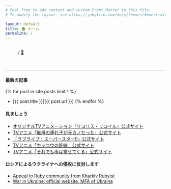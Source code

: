 ```yaml
---
# Feel free to add content and custom Front Matter to this file.
# To modify the layout, see https://jekyllrb.com/docs/themes/#overriding-theme-defaults

layout: default
title: 🏠 ホーム
permalink: /
---
```


<div class="container" id="particles-js" style="position: relative; height: 4rem; z-index: 100">
  <div style="position: absolute; width: 100%; z-index: 200">
    <figure class="text-center">
    <blockquote class="blockquote">
      <p id="text" class="blockquote-text"></p>
    </blockquote>
    <figcaption class="blockquote-footer">
      <span id="artist"></span> / <cite id="title"></cite> <a href="javascript:void(0)" id="refreshButton" class="fs-4 text-decoration-none">🔄</a>
    </figcaption>
    
  </figure>
  </div>  
</div>

---

#### 最新の記事
{% for post in site.posts limit:1 %}
  * [{{ post.title }}]({{ post.url }})
{% endfor %}

#### 見ましょう
* [オリジナルTVアニメーション「リコリス・リコイル」公式サイト](https://lycoris-recoil.com/)
* [TVアニメ「継母の連れ子が元カノだった」公式サイト](https://tsurekano-anime.com/)
* [「ラブライブ！スーパースター!!」公式サイト](https://www.lovelive-anime.jp/yuigaoka/)
* [TVアニメ「カッコウの許嫁」公式サイト](https://cuckoos-anime.com/)
* [TVアニメ「それでも歩は寄せてくる」公式サイト](https://soreayu.com/)

#### ロシアによるウクライナへの侵攻に反対します
* [Appeal to Ruby community from Kharkiv Rubyist](https://zverok.space/blog/2022-03-03-WAR.html)
* [War in Ukraine: official website, MFA of Ukraine](https://war.ukraine.ua/)

<script>
  function Word(_text, _artist, _title) {
    this.text = _text;
    this.artist = _artist;
    this.title = _title;
  } 
  
  let words = [];
  words.push(new Word("本当の夢はとまらないんだね いま心が駆け出すんだ", "Liella!", "START!! True dreams"));
  words.push(new Word("昨日の夜を大人になるまで 心に仕舞っておくよ", "はるまきごはん", "蛍はいなかった"));
  words.push(new Word("僕らは宇宙もまだ知らない ゼロのゲート開くよ", "いとうかなこ", "アマデウス"));
  words.push(new Word("また昔みたいに 眠れるような気がして", "iroha(sasaki)", "炉心融解"));
  words.push(new Word("君が手を差し伸べた 光で影が生まれる", "さユり", "花の塔"));
  words.push(new Word("きっと、目と目が合うと 吹き出しちゃったりするんだ", "いよわ", "オーバー!"));
  words.push(new Word("めんどくさい☆諦め悪いみたい まだ重々謙遜したい yey", "ずっと真夜中でいいのに。", "ミラーチューン"));
  words.push(new Word("僕と君はふたりだけで 楽しく壊れたいから", "きくお", "天国へ行こう"));
  words.push(new Word("偽りのない自由をこの手にダンス 故に踊る", "UPLIFT SPICE", "オメガリズム"));
  words.push(new Word("はなればなれ見上げた空は 青く青く澄み切っていく", "TrySail", "azure"));
  words.push(new Word("だんだん 君と同じ言葉が使えるね", "みきとP", "いーあるふぁんくらぶ"));
  words.push(new Word("明日が晴れるなら それでいいや", "Mrs. GREEN APPLE", "春愁"));
  words.push(new Word("全身全霊で向かうわ 再生 再生 再生成", "Perfume", "再生"));
  words.push(new Word("愛していんのさ 強く愛していんのさ", "syudou", "キュートなカノジョ"));
  words.push(new Word("いつになれば終わるんだ 皆目、見当もつかない", "sumika", "フィクション"));
  words.push(new Word("Every day I listen to my heart", "平原綾香", "Jupiter"));
  words.push(new Word("響き合う願いが今 覚醒めてく", "fripSide", "LEVEL5-judgelight-"));
  words.push(new Word("何より大切と気付いても もう目も合わない", "滝川 ありさ", "さよならのゆくえ"));
  words.push(new Word("私の言葉は難しく受け止めないで 軽く聞き流すぐらいでいいから", "40mP", "嘘つきメーカー"));
  words.push(new Word("忘れたい思い出が人質だから いつでも殺れること覚悟しといてよ", "DECO*27", "人質交換"));
  words.push(new Word("君を誰より深く知っていたのに 隣の席の君はいない", "やなぎなぎ", "over and over"));
  words.push(new Word("君にいいことがあるように 今日は赤いストローさしてあげる", "aiko", "ストロー"));
  words.push(new Word("タンタンタン...もっと、さ! 想いをとめないで", 'チーム"ハナヤマタ"', "ヨロコビ・シンクロニシティ"));
  words.push(new Word("狂ったフリでごまかしていこうぜ 骨も残らぬパパママよ", "いよわ", "1000年生きてる"));
  words.push(new Word("自分がそう思うから みんな○○であって欲しいんでしょ", "ピノキオピー", "魔法少女とチョコレゐト"));
  words.push(new Word("真の真のハッピーエンド 着々とつくりましょ", "Wake Up, Girls!", "恋?で愛?で暴君です!"));
  words.push(new Word("重い荷物はいらないよ 裸足でかけていこう", "鹿乃", "プリマステラ"));
  words.push(new Word("これはそう、今日を諦めなかった 故の物語", "Leo/need", "ステラ"));
  words.push(new Word("同じく夢見続ける全て 君の明日を照らしたい", "川田まみ", "FIXED STAR"));
  words.push(new Word("泥んこだけど歩いて行ける まだまだ先は長いさ", "れるりり", "神のまにまに"));
  words.push(new Word("ダウンロードは終わらない アップロードは進捗ない", "かめりあ feat.ななひら", "インターネットが遅いさん"));
  words.push(new Word("なんでもないような秘密で わたしだけのあなたを探すの", "三月のパンタシア", "三月がずっと続けばいい"));
  words.push(new Word("呆れていないでちょっと待って きっと気に入ってもらえると思うな", "Official髭男dism", "115万キロのフィルム"));
  words.push(new Word("最後のサヨナラは他の誰でもなく 自分に叫んだんだろう", "あいみょん", "生きていたんだよな"));
  words.push(new Word("もう何も失わないように この血を流し尽くせ", "9mm Parabellum Bullet", "インフェルノ"));
  words.push(new Word("おっしゃ Let's 世界征服だ", "きゃりーぱみゅぱみゅ", "インベーダーインベーダー"));
  words.push(new Word("「いまは朝じゃないでしょ?」って そんなのしらない!", "名取さな", "さなのおうた。"));
  words.push(new Word("陽のあたる坂道を 自転車で駆けのぼる", "つじあやの", "風になる"));
  words.push(new Word("がんばってもどうしようもない時も きみを思い出すよ", "DREAMS COME TRUE", "何度でも"));
  words.push(new Word("離れ離れの街を 繋ぐ列車は行ってしまったね", "稲葉曇", "ラグトレイン"));
  words.push(new Word("大空を飛び回って 命揺らせ", "King Gnu", "飛行艇"));
  words.push(new Word("目先のマニーより 気持ち良いのが大事!", "23.exe", "CHO-DARI-"));
  words.push(new Word("虹の根元を探しにいこう あなたと迎えたい明日のために", "米津玄師", "かいじゅうのマーチ"));
  
  function updateText() {
    let selected_word = words[Math.floor(Math.random() * words.length)];
    document.getElementById("text").innerHTML = selected_word.text;
    document.getElementById("artist").innerHTML = selected_word.artist;
    document.getElementById("title").innerHTML = selected_word.title;
  }
  
  updateText();
  
  document.getElementById("refreshButton").addEventListener("click", updateText);
</script>